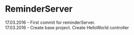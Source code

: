 # ReminderServer
17.03.2016 - First commit for reminderServer.</br>
17.03.2016 - Create base project. Create HelloWorld controller
